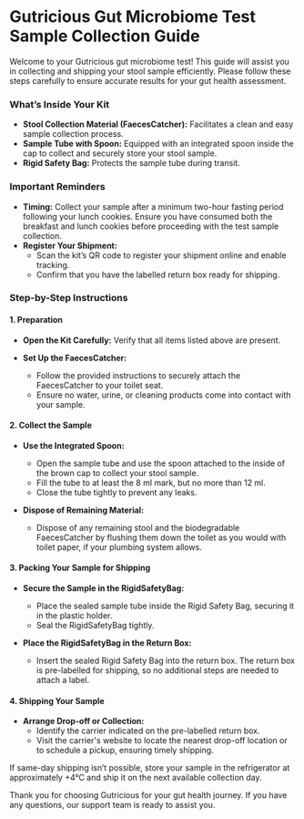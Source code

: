# Gutricious Gut Microbiome Test Sample Collection Guide

Welcome to your Gutricious gut microbiome test! This guide will assist you in collecting and shipping your stool sample efficiently. Please follow these steps carefully to ensure accurate results for your gut health assessment.

### What’s Inside Your Kit

- **Stool Collection Material (FaecesCatcher):** Facilitates a clean and easy sample collection process.
- **Sample Tube with Spoon:** Equipped with an integrated spoon inside the cap to collect and securely store your stool sample.
- **Rigid Safety Bag:** Protects the sample tube during transit.

### Important Reminders

- **Timing:** Collect your sample after a minimum two-hour fasting period following your lunch cookies. Ensure you have consumed both the breakfast and lunch cookies before proceeding with the test sample collection.
- **Register Your Shipment:**
  - Scan the kit’s QR code to register your shipment online and enable tracking.
  - Confirm that you have the labelled return box ready for shipping.

### Step-by-Step Instructions

#### 1. Preparation

- **Open the Kit Carefully:** Verify that all items listed above are present.

- **Set Up the FaecesCatcher:**
  - Follow the provided instructions to securely attach the FaecesCatcher to your toilet seat.
  - Ensure no water, urine, or cleaning products come into contact with your sample.

#### 2. Collect the Sample

- **Use the Integrated Spoon:**
  - Open the sample tube and use the spoon attached to the inside of the brown cap to collect your stool sample.
  - Fill the tube to at least the 8 ml mark, but no more than 12 ml.
  - Close the tube tightly to prevent any leaks.

- **Dispose of Remaining Material:**
  - Dispose of any remaining stool and the biodegradable FaecesCatcher by flushing them down the toilet as you would with toilet paper, if your plumbing system allows.

#### 3. Packing Your Sample for Shipping

- **Secure the Sample in the RigidSafetyBag:**
  - Place the sealed sample tube inside the Rigid Safety Bag, securing it in the plastic holder.
  - Seal the RigidSafetyBag tightly.

- **Place the RigidSafetyBag in the Return Box:**
  - Insert the sealed Rigid Safety Bag into the return box. The return box is pre-labelled for shipping, so no additional steps are needed to attach a label.

#### 4. Shipping Your Sample

- **Arrange Drop-off or Collection:**
  - Identify the carrier indicated on the pre-labelled return box.
  - Visit the carrier's website to locate the nearest drop-off location or to schedule a pickup, ensuring timely shipping.

If same-day shipping isn’t possible, store your sample in the refrigerator at approximately +4°C and ship it on the next available collection day.

Thank you for choosing Gutricious for your gut health journey. If you have any questions, our support team is ready to assist you.
